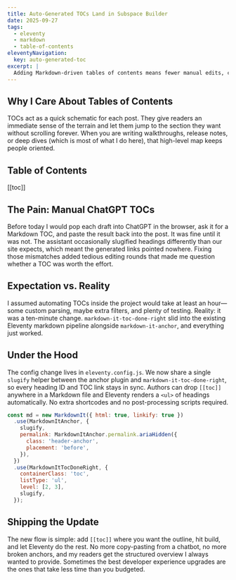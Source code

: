 ```yaml
---
title: Auto-Generated TOCs Land in Subspace Builder
date: 2025-09-27
tags:
  - eleventy
  - markdown
  - table-of-contents
eleventyNavigation:
  key: auto-generated-toc
excerpt: |
  Adding Markdown-driven tables of contents means fewer manual edits, consistent anchors, and faster publishing all around.
---
```


## Why I Care About Tables of Contents

TOCs act as a quick schematic for each post. They give readers an immediate sense of the terrain and let them jump to the section they want without scrolling forever. When you are writing walkthroughs, release notes, or deep dives (which is most of what I do here), that high-level map keeps people oriented.

## Table of Contents

[[toc]]

## The Pain: Manual ChatGPT TOCs

Before today I would pop each draft into ChatGPT in the browser, ask it for a Markdown TOC, and paste the result back into the post. It was fine until it was not. The assistant occasionally slugified headings differently than our site expects, which meant the generated links pointed nowhere. Fixing those mismatches added tedious editing rounds that made me question whether a TOC was worth the effort.

## Expectation vs. Reality

I assumed automating TOCs inside the project would take at least an hour—some custom parsing, maybe extra filters, and plenty of testing. Reality: it was a ten-minute change. `markdown-it-toc-done-right` slid into the existing Eleventy markdown pipeline alongside `markdown-it-anchor`, and everything just worked.

## Under the Hood

The config change lives in `eleventy.config.js`. We now share a single `slugify` helper between the anchor plugin and `markdown-it-toc-done-right`, so every heading ID and TOC link stays in sync. Authors can drop `[[toc]]` anywhere in a Markdown file and Eleventy renders a `<ul>` of headings automatically. No extra shortcodes and no post-processing scripts required.

```js
const md = new MarkdownIt({ html: true, linkify: true })
  .use(MarkdownItAnchor, {
    slugify,
    permalink: MarkdownItAnchor.permalink.ariaHidden({
      class: 'header-anchor',
      placement: 'before',
    }),
  })
  .use(MarkdownItTocDoneRight, {
    containerClass: 'toc',
    listType: 'ul',
    level: [2, 3],
    slugify,
  });
```

## Shipping the Update

The new flow is simple: add `[[toc]]` where you want the outline, hit build, and let Eleventy do the rest. No more copy-pasting from a chatbot, no more broken anchors, and my readers get the structured overview I always wanted to provide. Sometimes the best developer experience upgrades are the ones that take less time than you budgeted.
